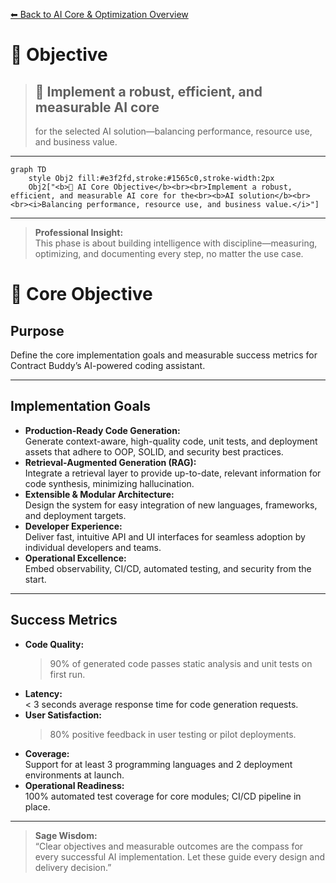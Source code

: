 [⬅ Back to AI Core & Optimization Overview](README.md)

# 🎯 Objective

> ## 🧠 Implement a robust, efficient, and measurable AI core
>
> for the selected AI solution—balancing performance, resource use, and business value.

---

```mermaid
graph TD
    style Obj2 fill:#e3f2fd,stroke:#1565c0,stroke-width:2px
    Obj2["<b>🧠 AI Core Objective</b><br><br>Implement a robust, efficient, and measurable AI core for the<br><b>AI solution</b><br><br><i>Balancing performance, resource use, and business value.</i>"]
```

---

> **Professional Insight:**  
> This phase is about building intelligence with discipline—measuring, optimizing, and documenting every step, no matter the use case.

# 🎯 Core Objective

## Purpose

Define the core implementation goals and measurable success metrics for Contract Buddy’s AI-powered coding assistant.

---

## Implementation Goals

- **Production-Ready Code Generation:**  
  Generate context-aware, high-quality code, unit tests, and deployment assets that adhere to OOP, SOLID, and security best practices.
- **Retrieval-Augmented Generation (RAG):**  
  Integrate a retrieval layer to provide up-to-date, relevant information for code synthesis, minimizing hallucination.
- **Extensible & Modular Architecture:**  
  Design the system for easy integration of new languages, frameworks, and deployment targets.
- **Developer Experience:**  
  Deliver fast, intuitive API and UI interfaces for seamless adoption by individual developers and teams.
- **Operational Excellence:**  
  Embed observability, CI/CD, automated testing, and security from the start.

---

## Success Metrics

- **Code Quality:**
  > 90% of generated code passes static analysis and unit tests on first run.
- **Latency:**  
  < 3 seconds average response time for code generation requests.
- **User Satisfaction:**
  > 80% positive feedback in user testing or pilot deployments.
- **Coverage:**  
  Support for at least 3 programming languages and 2 deployment environments at launch.
- **Operational Readiness:**  
  100% automated test coverage for core modules; CI/CD pipeline in place.

---

> **Sage Wisdom:**  
> “Clear objectives and measurable outcomes are the compass for every successful AI implementation. Let these guide every design and delivery decision.”
